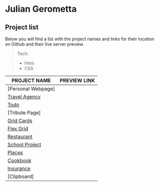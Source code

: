 # Julian Gerometta

## Project list

Below you will find a list with the project names and links for their location on Github and their live server preview.


> Tech:

> - Html
> - CSS


| PROJECT NAME     |  PREVIEW LINK |
| ------------     |  ------------ |
| [Personal Webpage] |
| [Travel Agency](https://github.com/JulianGerometta/Project-Code-Travel-Agency)    |
| [Todo](https://github.com/JulianGerometta/Todo-App)             |
| [Tribute Page]     |
| [Grid Cards](https://github.com/JulianGerometta/Grid-Cards-Project)      |
| [Flex Grid](https://github.com/JulianGerometta/Project-code-Flex-with-frontend-mentro-)       |
| [Restaurant](https://github.com/JulianGerometta/Project-Code-Restaurant)       |
| [School Project](https://github.com/JulianGerometta/Project-Code-School-website-)   |  
| [Places](https://github.com/JulianGerometta/Project-Code-Places-)           |
| [Cookbook](https://github.com/JulianGerometta/Project-Code-Cookbook-v1-)         |
| [Insurance](https://github.com/JulianGerometta/Project-Code-Insurance)        |
| [Clipboard]        |


